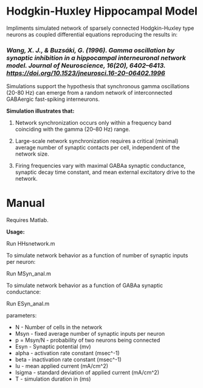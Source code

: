 Hodgkin-Huxley Hippocampal Model
================================

Impliments simulated network of sparsely connected Hodgkin-Huxley type neurons as coupled differential equations reproducing the results in:

### *Wang, X. J., & Buzsáki, G. (1996). Gamma oscillation by synaptic inhibition in a hippocampal interneuronal network model. Journal of Neuroscience, 16(20), 6402–6413. https://doi.org/10.1523/jneurosci.16-20-06402.1996*

Simulations support the hypothesis that synchronous gamma oscillations (20-80 Hz) can emerge from a random network of interconnected GABAergic fast-spiking interneurons.  


**Simulation illustrates that:**

1. Network synchronization occurs only within a frequency band coinciding with the gamma (20–80 Hz) range. 

2. Large-scale network synchronization requires a critical (minimal) average number of synaptic contacts per cell, independent of the network size. 

3. Firing frequencies vary with maximal GABAa synaptic conductance, synaptic decay time constant, and mean external excitatory drive to the network.



Manual
=========

Requires Matlab. 

**Usage:**

Run HHsnetwork.m

To simulate network behavior as a function of number of synaptic inputs per neuron: 

Run MSyn_anal.m 

To simulate network behavior as a function of GABAa synaptic conductance:
 
Run ESyn_anal.m  

parameters:

* N - Number of cells in the network
* Msyn - fixed average number of synaptic inputs per neuron
* p = Msyn/N - probability of two neurons being connected
* Esyn - Synaptic potential (mv)
* alpha - activation rate constant (msec^-1)
* beta - inactivation rate constant (msec^-1)
* Iu - mean applied current (mA/cm^2)
* Isigma - standard deviation of applied current (mA/cm^2)
* T - simulation duration in (ms)


